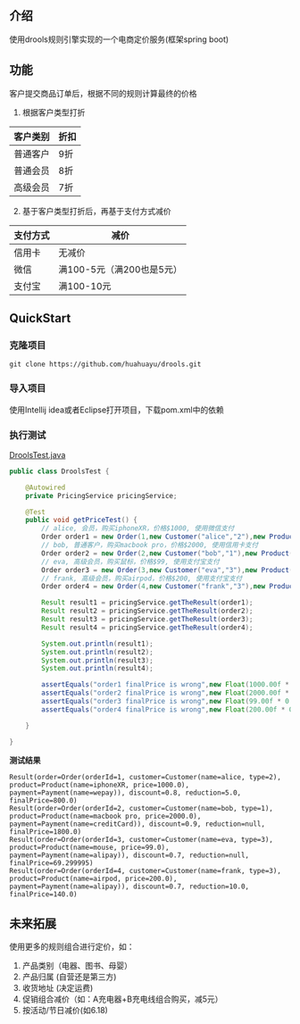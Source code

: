 ## 介绍 
使用drools规则引擎实现的一个电商定价服务(框架spring boot)

## 功能
客户提交商品订单后，根据不同的规则计算最终的价格  

1. 根据客户类型打折 

| 客户类别  | 折扣  |
|---|---|
| 普通客户  | 9折  |
| 普通会员  | 8折  |
| 高级会员  | 7折  |


2. 基于客户类型打折后，再基于支付方式减价  

| 支付方式 | 减价  |
|---|---|
| 信用卡  | 无减价  |
| 微信  | 满100-5元（满200也是5元） |
| 支付宝  | 满100-10元 |

## QuickStart
### 克隆项目
```
git clone https://github.com/huahuayu/drools.git
```

### 导入项目
使用Intellij idea或者Eclipse打开项目，下载pom.xml中的依赖   

### 执行测试
[DroolsTest.java](https://github.com/huahuayu/drools/blob/master/src/test/java/com/huahuayu/drools/DroolsTest.java)  
``` java
public class DroolsTest {

    @Autowired
    private PricingService pricingService;

    @Test
    public void getPriceTest() {
        // alice, 会员，购买iphoneXR，价格$1000, 使用微信支付  
        Order order1 = new Order(1,new Customer("alice","2"),new Product("iphoneXR",1000.00f), new Payment("wepay"));
        // bob, 普通客户，购买macbook pro，价格$2000, 使用信用卡支付  
        Order order2 = new Order(2,new Customer("bob","1"),new Product("macbook pro",2000.00f), new Payment("creditCard"));
        // eva, 高级会员，购买鼠标，价格$99, 使用支付宝支付  
        Order order3 = new Order(3,new Customer("eva","3"),new Product("mouse",99.00f), new Payment("alipay"));
        // frank, 高级会员，购买airpod，价格$200, 使用支付宝支付
        Order order4 = new Order(4,new Customer("frank","3"),new Product("airpod",200.00f), new Payment("alipay"));

        Result result1 = pricingService.getTheResult(order1);
        Result result2 = pricingService.getTheResult(order2);
        Result result3 = pricingService.getTheResult(order3);
        Result result4 = pricingService.getTheResult(order4);

        System.out.println(result1);
        System.out.println(result2);
        System.out.println(result3);
        System.out.println(result4);

        assertEquals("order1 finalPrice is wrong",new Float(1000.00f * 0.8 - 5),result1.getFinalPrice());
        assertEquals("order2 finalPrice is wrong",new Float(2000.00f * 0.9 - 0),result1.getFinalPrice());
        assertEquals("order3 finalPrice is wrong",new Float(99.00f * 0.7 - 0),result1.getFinalPrice());
        assertEquals("order4 finalPrice is wrong",new Float(200.00f * 0.7 - 10),result1.getFinalPrice());

    }

}
```

**测试结果**    
```
Result(order=Order(orderId=1, customer=Customer(name=alice, type=2), product=Product(name=iphoneXR, price=1000.0), payment=Payment(name=wepay)), discount=0.8, reduction=5.0, finalPrice=800.0)
Result(order=Order(orderId=2, customer=Customer(name=bob, type=1), product=Product(name=macbook pro, price=2000.0), payment=Payment(name=creditCard)), discount=0.9, reduction=null, finalPrice=1800.0)
Result(order=Order(orderId=3, customer=Customer(name=eva, type=3), product=Product(name=mouse, price=99.0), payment=Payment(name=alipay)), discount=0.7, reduction=null, finalPrice=69.299995)
Result(order=Order(orderId=4, customer=Customer(name=frank, type=3), product=Product(name=airpod, price=200.0), payment=Payment(name=alipay)), discount=0.7, reduction=10.0, finalPrice=140.0)
```

## 未来拓展 
使用更多的规则组合进行定价，如：  
1. 产品类别（电器、图书、母婴）  
1. 产品归属 (自营还是第三方)  
1. 收货地址 (决定运费)
1. 促销组合减价（如：A充电器+B充电线组合购买，减5元）   
1. 按活动/节日减价(如6.18)   
